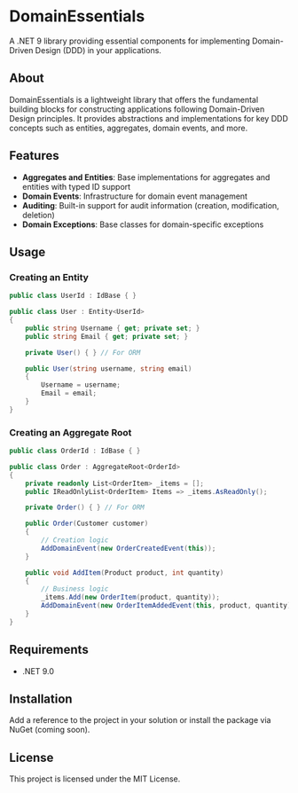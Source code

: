 # DomainEssentials

A .NET 9 library providing essential components for implementing Domain-Driven Design (DDD) in your applications.

## About

DomainEssentials is a lightweight library that offers the fundamental building blocks for constructing applications following Domain-Driven Design principles. It provides abstractions and implementations for key DDD concepts such as entities, aggregates, domain events, and more.

## Features

- **Aggregates and Entities**: Base implementations for aggregates and entities with typed ID support
- **Domain Events**: Infrastructure for domain event management
- **Auditing**: Built-in support for audit information (creation, modification, deletion)
- **Domain Exceptions**: Base classes for domain-specific exceptions

## Usage

### Creating an Entity

```csharp
public class UserId : IdBase { }

public class User : Entity<UserId>
{
    public string Username { get; private set; }
    public string Email { get; private set; }

    private User() { } // For ORM

    public User(string username, string email)
    {
        Username = username;
        Email = email;
    }
}
```

### Creating an Aggregate Root

```csharp
public class OrderId : IdBase { }

public class Order : AggregateRoot<OrderId>
{
    private readonly List<OrderItem> _items = [];
    public IReadOnlyList<OrderItem> Items => _items.AsReadOnly();

    private Order() { } // For ORM

    public Order(Customer customer)
    {
        // Creation logic
        AddDomainEvent(new OrderCreatedEvent(this));
    }

    public void AddItem(Product product, int quantity)
    {
        // Business logic
        _items.Add(new OrderItem(product, quantity));
        AddDomainEvent(new OrderItemAddedEvent(this, product, quantity));
    }
}
```

## Requirements

- .NET 9.0

## Installation

Add a reference to the project in your solution or install the package via NuGet (coming soon).

## License

This project is licensed under the MIT License.
